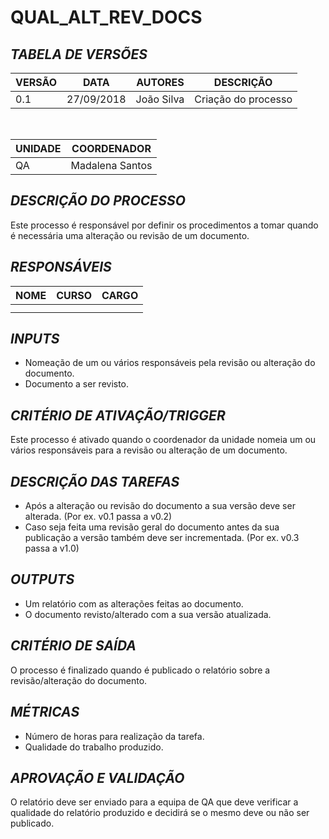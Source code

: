 QUAL_ALT_REV_DOCS
======

## *TABELA DE VERSÕES*



| VERSÃO | DATA | AUTORES | DESCRIÇÃO |
|--------|------|---------|-----------|
|   0.1     |    27/09/2018  |    João Silva     |       Criação do processo    |
<br>

| UNIDADE | COORDENADOR |
|---------|-------------|
|    QA     |    Madalena Santos    |     




## *DESCRIÇÃO DO PROCESSO*


Este processo é responsável por definir os procedimentos a tomar quando é necessária uma alteração ou revisão de um documento. 
## *RESPONSÁVEIS*


| NOME | CURSO | CARGO |
|------|-------|-------|
|      |       |       |
|      |       |       |


## *INPUTS*

- Nomeação de um ou vários responsáveis pela revisão ou alteração do documento.
- Documento a ser revisto.

## *CRITÉRIO DE ATIVAÇÃO/TRIGGER*


Este processo é ativado quando o coordenador da unidade nomeia um ou vários responsáveis para a revisão ou alteração de um documento.

## *DESCRIÇÃO DAS TAREFAS*


- Após a alteração ou revisão do documento a sua versão deve ser alterada. (Por ex. v0.1 passa a v0.2)
- Caso seja feita uma revisão geral do documento antes da sua publicação a versão também deve ser incrementada. (Por ex. v0.3 passa a v1.0)

## *OUTPUTS*

- Um relatório com as alterações feitas ao documento.
- O documento revisto/alterado com a sua versão atualizada.

## *CRITÉRIO DE SAÍDA*

O processo é finalizado quando é publicado o relatório sobre a revisão/alteração do documento.


## *MÉTRICAS*


- Número de horas para realização da tarefa.
- Qualidade do trabalho produzido.




## *APROVAÇÃO E VALIDAÇÃO*

O relatório deve ser enviado para a equipa de QA que deve verificar a qualidade do relatório produzido e decidirá se o mesmo deve ou não ser publicado.






